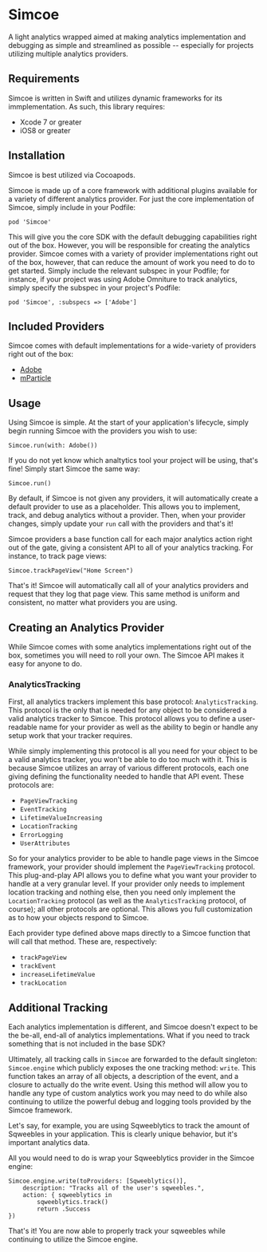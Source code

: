 # Simcoe

A light analytics wrapped aimed at making analytics implementation and debugging as simple and
streamlined as possible -- especially for projects utilizing multiple analytics providers.

## Requirements

Simcoe is written in Swift and utilizes dynamic frameworks for its immplementation. As such, this 
library requires:

* Xcode 7 or greater
* iOS8 or greater

## Installation

Simcoe is best utilized via Cocoapods.

Simcoe is made up of a core framework with additional plugins available for a variety of different
analytics provider. For just the core implementation of Simcoe, simply include in your Podfile:

``
pod 'Simcoe'
``

This will give you the core SDK with the default debugging capabilities right out of the box. However, you
will be responsible for creating the analytics provider. Simcoe comes with a variety of provider implementations 
right out of the box, however, that can reduce the amount of work you need to do to get started. Simply
include the relevant subspec in your Podfile; for instance, if your project was using Adobe Omniture to
track analytics, simply specify the subspec in your project's Podfile:

``
pod 'Simcoe', :subspecs => ['Adobe']
``

## Included Providers

Simcoe comes with default implementations for a wide-variety of providers right out of the box:

* [Adobe](Documentation/Adobe.md)
* [mParticle](Documentation/mParticle.md)


## Usage

Using Simcoe is simple. At the start of your application's lifecycle, simply begin running Simcoe with the
providers you wish to use:

`Simcoe.run(with: Adobe())`

If you do not yet know which analtytics tool your project will be using, that's fine! Simply start Simcoe
the same way:

`Simcoe.run()`

By default, if Simcoe is not given any providers, it will automatically create a default provider to use as a 
placeholder. This allows you to implement, track, and debug analytics without a provider. Then, when your
provider changes, simply update your `run` call with the providers and that's it!

Simcoe providers a base function call for each major analytics action right out of the gate, giving a
consistent API to all of your analytics tracking. For instance, to track page views:

``
Simcoe.trackPageView("Home Screen")
``

That's it! Simcoe will automatically call all of your analytics providers and request that they log that
page view. This same method is uniform and consistent, no matter what providers you are using.


## Creating an Analytics Provider

While Simcoe comes with some analytics implementations right out of the box, sometimes you will need to roll
your own. The Simcoe API makes it easy for anyone to do.

### AnalyticsTracking

First, all analytics trackers implement this base protocol: `AnalyticsTracking`. This protocol is the only that is 
needed for any object to be considered a valid analytics tracker to Simcoe. This protocol allows you to define
a user-readable name for your provider as well as the ability to begin or handle any setup work that your 
tracker requires.

While simply implementing this protocol is all you need for your object to be a valid analytics tracker,
you won't be able to do too much with it. This is because Simcoe utilizes an array of various different 
protocols, each one giving defining the functionality needed to handle that API event. These protocols are:

* `PageViewTracking`
* `EventTracking`
* `LifetimeValueIncreasing`
* `LocationTracking`
* `ErrorLogging`
* `UserAttributes`

So for your analytics provider to be able to handle page views in the Simcoe framework, your provider should 
implement the `PageViewTracking` protocol. This plug-and-play API allows you to define what you want your provider
to handle at a very granular level. If your provider only needs to implement location tracking and nothing else, then
you need only implement the `LocationTracking` protocol (as well as the `AnalyticsTracking` protocol, of course); all 
other protocols are optional. This allows you full customization as to how your objects respond to Simcoe.

Each provider type defined above maps directly to a Simcoe function that will call that method. These are, respectively:

* `trackPageView`
* `trackEvent`
* `increaseLifetimeValue`
* `trackLocation`


## Additional Tracking

Each analytics implementation is different, and Simcoe doesn't expect to be the be-all, end-all of 
analytics implementations. What if you need to track something that is not included in the base SDK?

Ultimately, all tracking calls in `Simcoe` are forwarded to the default singleton: `Simcoe.engine` which
publicly exposes the one tracking method: `write`. This function takes an array of all objects, a description
of the event, and a closure to actually do the write event. Using this method will allow you to handle any 
type of custom analytics work you may need to do while also continuing to utilize the powerful debug and logging
tools provided by the Simcoe framework.

Let's say, for example, you are using Sqweeblytics to track the amount of Sqweebles in your application. This is 
clearly unique behavior, but it's important analytics data.

All you would need to do is wrap your Sqweeblytics provider in the Simcoe engine:

```
Simcoe.engine.write(toProviders: [Sqweeblytics()],
    description: "Tracks all of the user's sqweebles.",
    action: { sqweeblytics in
        sqweeblytics.track()
        return .Success
})
```

That's it! You are now able to properly track your sqweebles while continuing to utilize the Simcoe engine.
